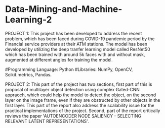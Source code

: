 # Data-Mining-and-Machine-Learning-2

PROJECT 1:
This project has been developed to address the recent problem, which has been faced during COVID-19 pandemic period by the Financial service providers at their ATM stations. 
The model has been developed by utilizing the deep tranfer learning model called ResNet50 which has been trained with around 5k faces with and without mask, augmented at different angles for training the model. 

#Programming Language: Python
#Libraries: NumPy, OpenCV, Scikit.metrics, Pandas. 

PROJECT 2:
This part of the project has two sections, first part of this is proposal of multilayer object detection using complex Gated-CNN appraoch, which could help the model to detect the object, on the second layer on the image frame, even if they are obstructed by other objects in the first layer. This part of the report also address the scalability issue for the practical implementations of the project. Second, part of the report critically reviews the paper 'AUTOENCODER NODE SALIENCY - SELECTING RELEVANT LATENT REPRESENTATIONS'.

